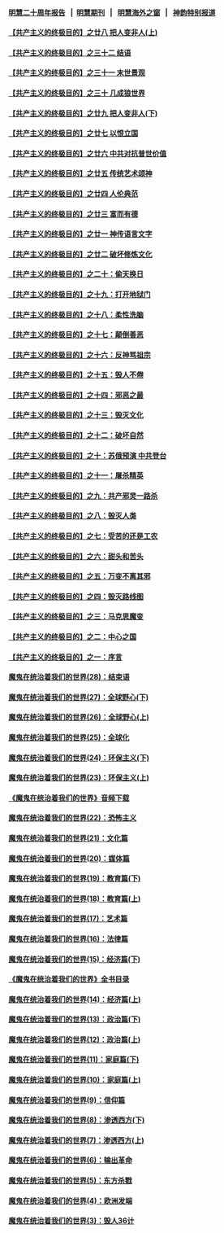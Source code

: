 #### [明慧二十周年报告](https://github.com/gfw-breaker/mh-reports/blob/master/README.md?t=07201321) &nbsp;&nbsp;|&nbsp;&nbsp;[明慧期刊](https://github.com/gfw-breaker/mh-qikan) &nbsp;&nbsp;|&nbsp;&nbsp; [明慧海外之窗](https://github.com/gfw-breaker/mh-news/blob/master/README.md?t=07201321) &nbsp;&nbsp;|&nbsp;&nbsp; [神韵特别报道](https://github.com/gfw-breaker/mh-news/blob/master/shenyun.md?t=07201321) 

#### [【共产主义的终极目的】之廿八 把人变非人(上)](../pages/nsc422/n11340492.md?t=07201321) 

#### [【共产主义的终极目的】之三十二 结语](../pages/nsc422/n11360535.md?t=07201321) 

#### [【共产主义的终极目的】之三十一 末世景观](../pages/nsc422/n11351129.md?t=07201321) 

#### [【共产主义的终极目的】之三十 几成狼世界](../pages/nsc422/n11348280.md?t=07201321) 

#### [【共产主义的终极目的】之廿九 把人变非人(下)](../pages/nsc422/n11344140.md?t=07201321) 

#### [【共产主义的终极目的】之廿七 以恨立国](../pages/nsc422/n11336944.md?t=07201321) 

#### [【共产主义的终极目的】之廿六 中共对抗普世价值](../pages/nsc422/n11324785.md?t=07201321) 

#### [【共产主义的终极目的】之廿五 传统艺术颂神](../pages/nsc422/n11296396.md?t=07201321) 

#### [【共产主义的终极目的】之廿四 人伦典范](../pages/nsc422/n11296397.md?t=07201321) 

#### [【共产主义的终极目的】之廿三 富而有德](../pages/nsc422/n11283598.md?t=07201321) 

#### [【共产主义的终极目的】之廿一 神传语言文字](../pages/nsc422/n11263265.md?t=07201321) 

#### [【共产主义的终极目的】之廿二 破坏修炼文化](../pages/nsc422/n11245728.md?t=07201321) 

#### [【共产主义的终极目的】之二十：偷天换日](../pages/nsc422/n11238846.md?t=07201321) 

#### [【共产主义的终极目的】之十九：打开地狱门](../pages/nsc422/n11206376.md?t=07201321) 

#### [【共产主义的终极目的】之十八：柔性洗脑](../pages/nsc422/n11199994.md?t=07201321) 

#### [【共产主义的终极目的】之十七：颠倒善恶](../pages/nsc422/n11179782.md?t=07201321) 

#### [【共产主义的终极目的】之十六：反神骂祖宗](../pages/nsc422/n11166798.md?t=07201321) 

#### [【共产主义的终极目的】之十五：毁人不倦](../pages/nsc422/n11166792.md?t=07201321) 

#### [【共产主义的终极目的】之十四：邪恶之最](../pages/nsc422/n11150249.md?t=07201321) 

#### [【共产主义的终极目的】之十三：毁灭文化](../pages/nsc422/n11135227.md?t=07201321) 

#### [【共产主义的终极目的】之十二：破坏自然](../pages/nsc422/n11135214.md?t=07201321) 

#### [【共产主义的终极目的】之十：苏俄预演 中共登台](../pages/nsc422/n11118424.md?t=07201321) 

#### [【共产主义的终极目的】之十一：屠杀精英](../pages/nsc422/n11118442.md?t=07201321) 

#### [【共产主义的终极目的】之九：共产邪灵一路杀](../pages/nsc422/n11114139.md?t=07201321) 

#### [【共产主义的终极目的】之八：毁灭人类](../pages/nsc422/n11108503.md?t=07201321) 

#### [【共产主义的终极目的】之七：受苦的还是工农](../pages/nsc422/n11101809.md?t=07201321) 

#### [【共产主义的终极目的】之六：甜头和苦头](../pages/nsc422/n11096971.md?t=07201321) 

#### [【共产主义的终极目的】之五：万变不离其邪](../pages/nsc422/n11091285.md?t=07201321) 

#### [【共产主义的终极目的】之四：毁灭路线图](../pages/nsc422/n11086284.md?t=07201321) 

#### [【共产主义的终极目的】之三：马克思魔变](../pages/nsc422/n11061941.md?t=07201321) 

#### [【共产主义的终极目的】之二：中心之国](../pages/nsc422/n11047728.md?t=07201321) 

#### [【共产主义的终极目的】之一：序言](../pages/nsc422/n11086077.md?t=07201321) 

#### [魔鬼在统治着我们的世界(28)：结束语](../pages/nsc422/n10936246.md?t=07201321) 

#### [魔鬼在统治着我们的世界(27)：全球野心(下)](../pages/nsc422/n10928319.md?t=07201321) 

#### [魔鬼在统治着我们的世界(26)：全球野心(上)](../pages/nsc422/n10900318.md?t=07201321) 

#### [魔鬼在统治着我们的世界(25)：全球化](../pages/nsc422/n10788205.md?t=07201321) 

#### [魔鬼在统治着我们的世界(24)：环保主义(下)](../pages/nsc422/n10695307.md?t=07201321) 

#### [魔鬼在统治着我们的世界(23)：环保主义(上)](../pages/nsc422/n10688613.md?t=07201321) 

#### [《魔鬼在统治着我们的世界》音频下载](../pages/nsc422/n10635553.md?t=07201321) 

#### [魔鬼在统治着我们的世界(22)：恐怖主义](../pages/nsc422/n10614727.md?t=07201321) 

#### [魔鬼在统治着我们的世界(21)：文化篇](../pages/nsc422/n10597706.md?t=07201321) 

#### [魔鬼在统治着我们的世界(20)：媒体篇](../pages/nsc422/n10586579.md?t=07201321) 

#### [魔鬼在统治着我们的世界(19)：教育篇(下)](../pages/nsc422/n10564808.md?t=07201321) 

#### [魔鬼在统治着我们的世界(18)：教育篇(上)](../pages/nsc422/n10526970.md?t=07201321) 

#### [魔鬼在统治着我们的世界(17)：艺术篇](../pages/nsc422/n10499093.md?t=07201321) 

#### [魔鬼在统治着我们的世界(16)：法律篇](../pages/nsc422/n10485969.md?t=07201321) 

#### [魔鬼在统治着我们的世界(15)：经济篇(下)](../pages/nsc422/n10469975.md?t=07201321) 

#### [《魔鬼在统治着我们的世界》全书目录](../pages/nsc422/n10464261.md?t=07201321) 

#### [魔鬼在统治着我们的世界(14)：经济篇(上)](../pages/nsc422/n10457370.md?t=07201321) 

#### [魔鬼在统治着我们的世界(13)：政治篇(下)](../pages/nsc422/n10448270.md?t=07201321) 

#### [魔鬼在统治着我们的世界(12)：政治篇(上)](../pages/nsc422/n10444576.md?t=07201321) 

#### [魔鬼在统治着我们的世界(11)：家庭篇(下)](../pages/nsc422/n10440961.md?t=07201321) 

#### [魔鬼在统治着我们的世界(10)：家庭篇(上)](../pages/nsc422/n10435448.md?t=07201321) 

#### [魔鬼在统治着我们的世界(9)：信仰篇](../pages/nsc422/n10432159.md?t=07201321) 

#### [魔鬼在统治着我们的世界(8)：渗透西方(下)](../pages/nsc422/n10429603.md?t=07201321) 

#### [魔鬼在统治着我们的世界(7)：渗透西方(上)](../pages/nsc422/n10426013.md?t=07201321) 

#### [魔鬼在统治着我们的世界(6)：输出革命](../pages/nsc422/n10421536.md?t=07201321) 

#### [魔鬼在统治着我们的世界(5)：东方杀戮](../pages/nsc422/n10417707.md?t=07201321) 

#### [魔鬼在统治着我们的世界(4)：欧洲发端](../pages/nsc422/n10414890.md?t=07201321) 

#### [魔鬼在统治着我们的世界(3)：毁人36计](../pages/nsc422/n10411583.md?t=07201321) 

